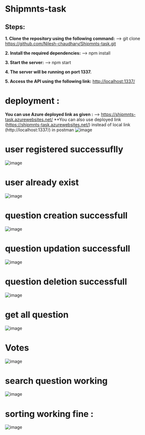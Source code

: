 # Shipmnts-task

## Steps:

**1. Clone the repository using the following command:**
 --> git clone https://github.com/Nilesh-chaudhary/Shipmnts-task.git

**2. Install the required dependencies:**
 --> npm install

**3. Start the server:**
 --> npm start

**4. The server will be running on port 1337.**

**5. Access the API using the following link:**
[http://localhost:1337/](http://localhost:1337/)

# deployment :
**You can use Azure deployed link as given :** --> https://shipmnts-task.azurewebsites.net/
**You can also use deployed link (https://shipmnts-task.azurewebsites.net/) instead of local link (http://localhost:1337/) in postman 
![image](https://github.com/Nilesh-chaudhary/Shipmnts-task/assets/83772913/cad35271-cfe3-4bce-b4b2-f7eeec5cb95d)

# user registered successuflly
![image](https://github.com/Nilesh-chaudhary/Shipmnts-task/assets/83772913/cbb2f33a-26e3-4658-bf4a-a5caffd1c7b1)

# user already exist
![image](https://github.com/Nilesh-chaudhary/Shipmnts-task/assets/83772913/1923680b-5bf8-4833-9618-fb94e88b45ca)

# question creation successfull
![image](https://github.com/Nilesh-chaudhary/Shipmnts-task/assets/83772913/8a9f6e6b-42c3-4dcc-8364-e70ef5bfb4fa)

# question updation successfull 
![image](https://github.com/Nilesh-chaudhary/Shipmnts-task/assets/83772913/be79dbfd-4e57-4359-8935-43a938d74aa5)

# question deletion successfull
![image](https://github.com/Nilesh-chaudhary/Shipmnts-task/assets/83772913/c53ef012-f580-4b04-8060-388e5218b80d)

# get all question 
![image](https://github.com/Nilesh-chaudhary/Shipmnts-task/assets/83772913/976d34bd-3ed3-4beb-aa0d-055196a4d5c5)

# Votes
![image](https://github.com/Nilesh-chaudhary/Shipmnts-task/assets/83772913/ed9f82f5-10ae-40ea-a20d-fb6c4f639eb4)

# search question working
![image](https://github.com/Nilesh-chaudhary/Shipmnts-task/assets/83772913/76b6b06a-1209-4ac5-b2e5-ffed5f2c81e2)

# sorting working fine : 
![image](https://github.com/Nilesh-chaudhary/Shipmnts-task/assets/83772913/dec6b240-0c9a-4fde-b9db-63e9c6a31fa2)





